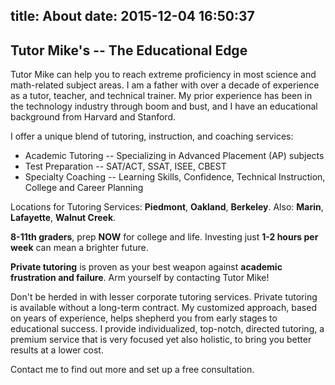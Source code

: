 title: About
date: 2015-12-04 16:50:37
---
## Tutor Mike's -- The Educational Edge

Tutor Mike can help you to reach extreme proficiency in most science and math-related subject areas. I am a father with over a decade of experience as a tutor, teacher, and technical trainer. My prior experience has been in the technology industry through boom and bust, and I have an educational background from Harvard and Stanford.

I offer a unique blend of tutoring, instruction, and coaching services: 

* Academic Tutoring -- Specializing in Advanced Placement (AP) subjects
* Test Preparation -- SAT/ACT, SSAT, ISEE, CBEST
* Specialty Coaching -- Learning Skills, Confidence, Technical Instruction, College and Career Planning

Locations for Tutoring Services: **Piedmont**, **Oakland**, **Berkeley**. Also: **Marin**, **Lafayette**, **Walnut Creek**.

**8-11th graders**, prep **NOW** for college and life. Investing just **1-2 hours per week** can mean a brighter future.

**Private tutoring** is proven as your best weapon against **academic frustration and failure**. Arm yourself by contacting Tutor Mike!

Don't be herded in with lesser corporate tutoring services. Private tutoring is available without a long-term contract. My customized approach, based on years of experience, helps shepherd you from early stages to educational success. I provide individualized, top-notch, directed tutoring, a premium service that is very focused yet also holistic, to bring you better results at a lower cost.

Contact me to find out more and set up a free consultation.
